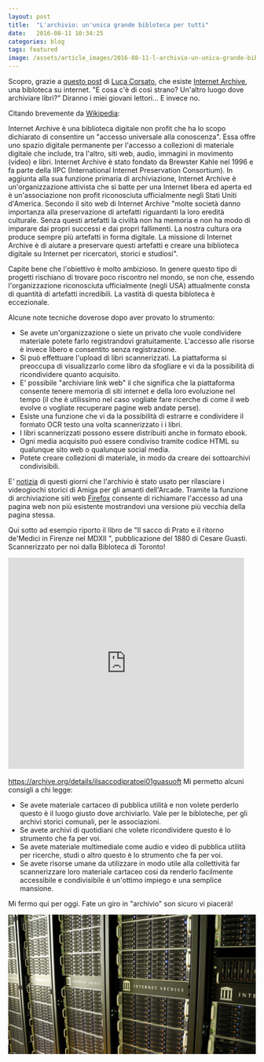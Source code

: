 ```yaml
---
layout: post
title:  "L'archivio: un'unica grande bibloteca per tutti"
date:   2016-08-11 10:34:25
categories: blog
tags: featured
image: /assets/article_images/2016-08-11-l-archivio-un-unica-grande-bibloteca-per-tutti/2.jpg
---
```


Scopro, grazie a [questo post](http://osd.tools/2016/07/13/Landeschi-agricoltura.html) di [Luca Corsato](https://twitter.com/lucacorsato), che esiste [Internet Archive](https://archive.org/), una bibloteca su internet.
"E cosa c'è di così strano? Un'altro luogo dove archiviare libri?" Diranno i miei giovani lettori... E invece no. 

Citando brevemente da [Wikipedia](https://it.wikipedia.org/wiki/Internet_Archive):

Internet Archive è una biblioteca digitale non profit che ha lo scopo dichiarato di consentire un "accesso universale alla conoscenza". Essa offre uno spazio digitale permanente per l'accesso a collezioni di materiale digitale che include, tra l'altro, siti web, audio, immagini in movimento (video) e libri. Internet Archive è stato fondato da Brewster Kahle nel 1996 e fa parte della IIPC (International Internet Preservation Consortium). 
In aggiunta alla sua funzione primaria di archiviazione, Internet Archive è un'organizzazione attivista che si batte per una Internet libera ed aperta ed è un'associazione non profit riconosciuta ufficialmente negli Stati Uniti d'America. 
Secondo il sito web di Internet Archive "molte società danno importanza alla preservazione di artefatti riguardanti la loro eredità culturale. Senza questi artefatti la civiltà non ha memoria e non ha modo di imparare dai propri successi e dai propri fallimenti. La nostra cultura ora produce sempre più artefatti in forma digitale. La missione di Internet Archive è di aiutare a preservare questi artefatti e creare una biblioteca digitale su Internet per ricercatori, storici e studiosi".

Capite bene che l'obiettivo è molto ambizioso. In genere questo tipo di progetti rischiano di trovare poco riscontro nel mondo, se non che, essendo l'organizzazione riconosciuta ufficialmente (negli USA) attualmente consta di quantità di artefatti incredibili. La vastità di questa bibloteca è eccezionale.

Alcune note tecniche doverose dopo aver provato lo strumento:

* Se avete un'organizzazione o siete un privato che vuole condividere materiale potete farlo registrandovi gratuitamente. L'accesso alle risorse è invece libero e consentito senza registrazione.
* Si può effettuare l'upload di libri scannerizzati. La piattaforma si preoccupa di visualizzarlo come libro da sfogliare e vi da la possibilità di ricondividere quanto acquisito.
* E' possibile "archiviare link web" il che significa che la piattaforma consente tenere memoria di siti internet e della loro evoluzione nel tempo (il che è utilissimo nel caso vogliate fare ricerche di come il web evolve o vogliate recuperare pagine web andate perse).
* Esiste una funzione che vi da la possibilità di estrarre e condividere il formato OCR testo una volta scannerizzato i i libri.
* I libri scannerizzati possono essere distribuiti anche in formato ebook.
* Ogni media acquisito può essere condiviso tramite codice HTML su qualunque sito web o qualunque social media.
* Potete creare collezioni di materiale, in modo da creare dei sottoarchivi condivisibili.

E' [notizia](http://www.smartworld.it/internet/giochi-amiga-online.html) di questi giorni che l'archivio è stato usato per rilasciare i videogiochi storici di Amiga per gli amanti dell'Arcade.
Tramite la funzione di archiviazione siti web [Firefox](http://webscripts.softpedia.com/blog/firefox-experimental-feature-can-replace-404-pages-with-internet-archive-copies-507039.shtml) consente di richiamare l'accesso ad una pagina web non più esistente mostrandovi una versione più vecchia della pagina stessa.

Qui sotto ad esempio riporto il libro de "Il sacco di Prato e il ritorno de'Medici in Firenze nel MDXII
", pubblicazione del 1880 di Cesare Guasti. Scannerizzato per noi dalla Bibloteca di Toronto!

<iframe src='https://archive.org/stream/ilsaccodipratoei01guasuoft?ui=embed#mode/1up' width='480px' height='430px' frameborder='0' ></iframe>


https://archive.org/details/ilsaccodipratoei01guasuoft
Mi permetto alcuni consigli a chi legge:

* Se avete materiale cartaceo di pubblica utilità e non volete perderlo questo è il luogo giusto dove archiviarlo. Vale per le bibloteche, per gli archivi storici comunali, per le associazioni.
* Se avete archivi di quotidiani che volete ricondividere questo è lo strumento che fa per voi.
* Se avete materiale multimediale come audio e video di pubblica utilità per ricerche, studi o altro questo è lo strumento che fa per voi.
* Se avete risorse umane da utilizzare in modo utile alla collettività far scannerizzare loro materiale cartaceo cosi da renderlo facilmente accessibile e condivisibile è un'ottimo impiego e una semplice mansione.

Mi fermo qui per oggi. Fate un giro in "archivio" son sicuro vi piacerà!

![](/assets/article_images/2016-08-11-l-archivio-un-unica-grande-bibloteca-per-tutti/1.jpg)









